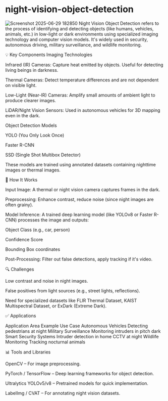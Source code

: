 # night-vision-object-detection
![Screenshot 2025-06-29 182850](https://github.com/user-attachments/assets/613d06d2-5781-4913-980d-142c73e3455c)
Night Vision Object Detection refers to the process of identifying and detecting objects (like humans, vehicles, animals, etc.) in low-light or dark environments using specialized imaging technology and computer vision models. It's widely used in security, autonomous driving, military surveillance, and wildlife monitoring.

💡 Key Components
Imaging Technologies

Infrared (IR) Cameras: Capture heat emitted by objects. Useful for detecting living beings in darkness.

Thermal Cameras: Detect temperature differences and are not dependent on visible light.

Low-Light (Near-IR) Cameras: Amplify small amounts of ambient light to produce clearer images.

LiDAR/Night Vision Sensors: Used in autonomous vehicles for 3D mapping even in the dark.

Object Detection Models

YOLO (You Only Look Once)

Faster R-CNN

SSD (Single Shot Multibox Detector)

These models are trained using annotated datasets containing nighttime images or thermal images.

🧠 How It Works

Input Image: A thermal or night vision camera captures frames in the dark.

Preprocessing: Enhance contrast, reduce noise (since night images are often grainy).

Model Inference: A trained deep learning model (like YOLOv8 or Faster R-CNN) processes the image and outputs:

Object Class (e.g., car, person)

Confidence Score

Bounding Box coordinates

Post-Processing: Filter out false detections, apply tracking if it's video.

🔍 Challenges

Low contrast and noise in night images.

False positives from light sources (e.g., street lights, reflections).

Need for specialized datasets like FLIR Thermal Dataset, KAIST Multispectral Dataset, or ExDark (Extreme Dark).

✅ Applications

Application Area	Example Use Case
Autonomous Vehicles	Detecting pedestrians at night
Military Surveillance	Monitoring intruders in pitch dark
Smart Security Systems	Intruder detection in home CCTV at night
Wildlife Monitoring	Tracking nocturnal animals

📊 Tools and Libraries

OpenCV – For image preprocessing.

PyTorch / TensorFlow – Deep learning frameworks for object detection.

Ultralytics YOLOv5/v8 – Pretrained models for quick implementation.

LabelImg / CVAT – For annotating night vision datasets.

